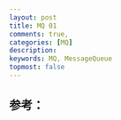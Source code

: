 ```yaml
---
layout: post
title: MQ 01 
comments: true,
categories: [MQ]
description: 
keywords: MQ, MessageQueue
topmost: false
---
```






## 参考：












